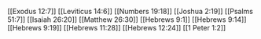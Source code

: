 [[Exodus 12:7]]
[[Leviticus 14:6]]
[[Numbers 19:18]]
[[Joshua 2:19]]
[[Psalms 51:7]]
[[Isaiah 26:20]]
[[Matthew 26:30]]
[[Hebrews 9:1]]
[[Hebrews 9:14]]
[[Hebrews 9:19]]
[[Hebrews 11:28]]
[[Hebrews 12:24]]
[[1 Peter 1:2]]
